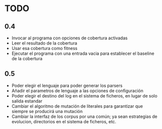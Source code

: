 TODO
========

0.4
-------

* Invocar al programa con opciones de cobertura activadas
* Leer el resultado de la cobertura
* Usar esa cobertura como fitness
* Ejecutar el programa con una entrada vacia para establecer el baseline de la cobertura

0.5
-------

* Poder elegir el lenguaje para poder generar los parsers
* Añadir el parametros de lenguaje a las opciones de configuración
* Poder elegir el destino del log en el sistema de ficheros, en lugar de solo salida estandar
* Cambiar el algoritmo de mutación de literales para garantizar que siempre se producirá una mutación
* Cambiar la interfaz de los corpus por una común; ya sean estrategias de evolucion, directorios en el sistema de ficheros, etc.
